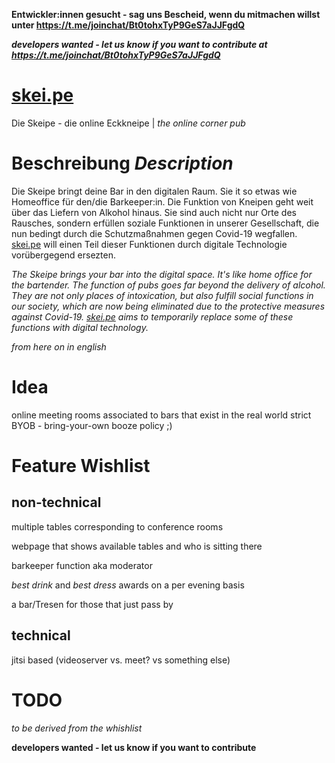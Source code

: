 **Entwickler:innen gesucht - sag uns Bescheid, wenn du mitmachen willst unter https://t.me/joinchat/Bt0tohxTyP9GeS7aJJFgdQ**

**_developers wanted - let us know if you want to contribute at
https://t.me/joinchat/Bt0tohxTyP9GeS7aJJFgdQ_**

# [skei.pe](https://skei.pe)
Die Skeipe - die online Eckkneipe | *the online corner pub*

# Beschreibung *Description*
Die Skeipe bringt deine Bar in den digitalen Raum. Sie it so etwas wie Homeoffice für den/die Barkeeper:in.
Die Funktion von Kneipen geht weit über das Liefern von Alkohol hinaus. Sie sind auch nicht nur Orte des Rausches, sondern erfüllen soziale Funktionen in unserer Gesellschaft, die nun bedingt durch die Schutzmaßnahmen gegen Covid-19 wegfallen.
[skei.pe](https://skei.pe) will einen Teil dieser Funktionen durch digitale Technologie vorübergegend ersezten. 

*The Skeipe brings your bar into the digital space. It's like home office for the bartender.
The function of pubs goes far beyond the delivery of alcohol. They are not only places of intoxication, but also fulfill social functions in our society, which are now being eliminated due to the protective measures against Covid-19. [skei.pe](https://skei.pe) aims to temporarily replace some of these functions with digital technology.*

<!-- The Skeipe aims to transfer common pub live into the digital space. It's like homeoffice for your favorite pub. Pubs not only serve as suppliers of alcohol but fulfill a b -->

*from here on in english*

# Idea
online meeting rooms associated to bars that exist in the real world
strict BYOB - bring-your-own booze policy ;)

# Feature Wishlist
## non-technical
multiple tables corresponding to conference rooms

webpage that shows available tables and who is sitting there

barkeeper function aka moderator

*best drink* and *best dress* awards on a per evening basis

a bar/Tresen for those that just pass by 

## technical
jitsi based (videoserver vs. meet? vs something else)

# TODO
*to be derived from the whishlist*

**developers wanted - let us know if you want to contribute**
